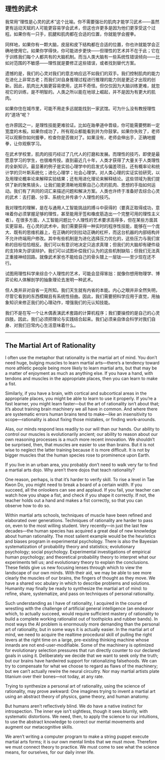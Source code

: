 ## 理性的武术

我常用“理性是心灵的武术”这个比喻。你不需要强壮的肌肉才能学习武术——虽然更有运动天赋的人可能更容易学会武术，但这也许更多是因为他们更享受这个过程。如果你有一只手，肌腱和肌肉都在合适的位置，你就能学会握拳。

同样地，如果你有一颗大脑，皮层和皮下结构都在合适的位置，你也许就能学会正确地使用它。如果你学得快，你可能进步更快——但理性的艺术并不在于此；它在于训练我们每个人都共有的大脑机制。而当人类大脑有一些系统性错误倾向——比如对范围的不敏感——理性就是要修正这些错误，或者找到替代方案。

遗憾的是，我们的心灵对我们的意志响应远不如我们的双手。我们控制肌肉的能力在进化上非常古老；而我们对自身推理过程进行推理的能力则是更近才出现的创新。因此，肌肉比大脑更容易使用，这并不奇怪。但仅仅因为大脑训练更难，就忽视它的训练，是不明智的。人类之所以能在地球上崛起，并不是因为有更大的肌肉。

如果你住在城市里，可能不用走多远就能找到一家武馆。可为什么没有教授理性的“道场”呢？

也许原因之一，是理性技能更难验证。比如在跆拳道中晋级，你可能需要劈断一定宽度的木板。如果你成功了，所有观众都能看到并为你鼓掌。如果你失败了，老师可以观察你如何握拳，检查你是否做对了。如果没有，老师会伸出手，正确地握拳，让你观察学习。

在武术学校里，肌肉的技巧经过了几代人的打磨和发展。而理性的技巧，即使是最愿意学习的学生，也很难传授。直到最近几十年，人类才获得了大量关于人类理性的全新知识。最显著的例子是实验心理学中的启发式与偏差项目。还有概率论和统计学的贝叶斯系统化；进化心理学；社会心理学。对人类心理的实证实验研究，以及用理论概率论来解释实验结果；还有用进化理论来解释结论。这些领域为我们提供了新的聚焦镜头，让我们能更清晰地观察自己心灵的肌肉、思想的手指如何运动。我们有了共同的词汇来描述问题和解决方案。人类也许终于准备好去综合心灵的武术：去打磨、分享、系统化并传承个人理性的技巧。

我对理性的理解，是在与通用人工智能挑战的搏斗中获得的（要真正取得成功，意味着你必须掌握足够的理性，甚至能用牙签和橡皮筋造出一个完整可用的理性主义者）。在很多方面，人工智能问题比个人理性的艺术要求高得多，但在某些方面其实更容易。在心灵的武术中，我们需要获得一种实时的程序性技能，能够在一个庞大、既有的思维机器上，在正确的时刻拉动正确的杠杆，而这台机器的内部结构并不允许终端用户修改。其中有些机制是为进化选择压力优化的，这些压力与我们宣称的目标恰恰相反。我们可以有意识地决定只追求真理；但我们的大脑却有硬件级的支持来为谬误辩护。我们可以试图补偿我们认为的这些机制缺陷；但我们无法真正重接神经回路。就像武术家也不能给自己的骨头镀上一层钛——至少现在还不行。

试图用理性科学来综合个人理性的艺术，可能会显得笨拙：就像你想用物理学、博弈论和人体解剖学的抽象理论去发明一种武术。

但人类并非对自省一无所知。我们天生就有内省的本能。内心之眼并非全然失明，尽管它看到的东西模糊且有系统性扭曲。因此，我们需要把科学应用于直觉，用抽象知识来修正我们的心理动作，增强我们的元认知技能。

我们不是在写一个让木偶表演武术套路的计算机程序；我们要操控的是自己的心灵四肢。因此，我们必须把理论与实践结合起来。我们必须亲自体会科学对我们自身、对我们日常内心生活意味着什么。

---

## The Martial Art of Rationality


I often use the metaphor that rationality is the martial art of mind. You don’t need huge, bulging muscles to learn martial arts—there’s a tendency toward more athletic people being more likely to learn martial arts, but that may be a matter of enjoyment as much as anything else. If you have a hand, with tendons and muscles in the appropriate places, then you can learn to make a fist.

Similarly, if you have a brain, with cortical and subcortical areas in the appropriate places, you might be able to learn to use it properly. If you’re a fast learner, you might learn faster—but the art of rationality isn’t about that; it’s about training brain machinery we all have in common. And where there are systematic errors human brains tend to make—like an insensitivity to scope—rationality is about fixing those mistakes, or finding work-arounds.

Alas, our minds respond less readily to our will than our hands. Our ability to control our muscles is evolutionarily ancient; our ability to reason about our own reasoning processes is a much more recent innovation. We shouldn’t be surprised, then, that muscles are easier to use than brains. But it is not wise to neglect the latter training because it is more difficult. It is not by bigger muscles that the human species rose to prominence upon
Earth.

If you live in an urban area, you probably don’t need to walk very far to find a martial arts dojo. Why aren’t there dojos that teach rationality?

One reason, perhaps, is that it’s harder to verify skill. To rise a level in Tae Kwon Do, you might need to break a board of a certain width. If you succeed, all the onlookers can see and applaud. If you fail, your teacher can watch how you shape a fist, and check if you shape it correctly. If not, the teacher holds out a hand and makes a fist correctly, so that you can observe how to do so.

Within martial arts schools, techniques of muscle have been refined and elaborated over generations. Techniques of rationality are harder to pass on, even to the most willing student. Very recently—in just the last few decades—the human species has acquired a great deal of new knowledge about human rationality. The most salient example would be the heuristics and biases program in experimental psychology. There is also the Bayesian systematization of probability theory and statistics; evolutionary psychology; social psychology. Experimental investigations of empirical human psychology; and theoretical probability theory to interpret what our experiments tell us; and evolutionary theory to explain the conclusions. These fields give us new focusing lenses through which to view the landscape of our own minds. With their aid, we may be able to see more clearly the muscles of our brains, the fingers of thought as they move. We have a shared voc abulary in which to describe problems and solutions. Humanity may finally be ready to synthesize the martial art of mind: to refine, share, systematize, and pass on techniques of personal rationality.

Such understanding as I have of rationality, I acquired in the course of wrestling with the challenge of artificial general intelligence (an endeavor which, to actually succeed, would require sufficient mastery of rationality to build a complete working rationalist out of toothpicks and rubber bands). In most ways the AI problem is enormously more demanding than the personal art of rationality, but in some ways it is actually easier. In the martial art of mind, we need to acquire the realtime procedural skill of pulling the right levers at the right time on a large, pre-existing thinking machine whose innards are not end-user-modifiable. Some of the machinery is optimized for evolutionary selection pressures that run directly counter to our declared goals in using it. Deliberately we decide that we want to seek only the truth; but our brains have hardwired support for rationalizing falsehoods. We can try to compensate for what we choose to regard as flaws of the machinery; but we can’t actually rewire the neural circuitry. Nor may martial artists plate titanium over their bones—not today, at any rate.

Trying to synthesize a personal art of rationality, using the science of rationality, may prove awkward: One imagines trying to invent a martial art using an abstract theory of physics, game theory, and human anatomy.

But humans aren’t reflectively blind. We do have a native instinct for introspection. The inner eye isn’t sightless, though it sees blurrily, with systematic distortions. We need, then, to apply the science to our intuitions, to use the abstract knowledge to correct our mental movements and augment our metacognitive skills.

We aren’t writing a computer program to make a string puppet execute martial arts forms; it is our own mental limbs that we must move. Therefore we must connect theory to practice. We must come to see what the science means, for ourselves, for our daily inner life.
